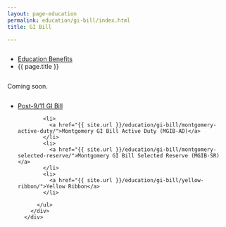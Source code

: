 ```yaml
---
layout: page-education
permalink: education/gi-bill/index.html
title: GI Bill

---
```


<div class="splash" markdown="0">
<div class="row" markdown="0">
<div class="small-12 columns" markdown="0">

<ul class="breadcrumbs" role="menubar" aria-label="Primary">
<li class="parent"><a href="{{ site.url }}/education/">Education Benefits</a></li>
<li class="active">{{ page.title }}</li>
</ul>

</div>
</div>
</div>

<div class="main" role="main" markdown="0">

<!-- <div class="action-bar">
  <div class="row">
    <div class="small-12 columns">
      <a class="button small start" href="{{ site.url}}/disability-benefits/get/">Apply for Disability Benefits</a>
    </div>
  </div>  
</div> -->

<div class="section one" markdown="0">
<div class="primary" markdown="0">
<div class="row" markdown="0">
<div class="small-12 columns" markdown="1">

Coming soon.

</div>
</div>
</div>

<div class="navigation">
  <div class="row">
    <div class="small-12 columns">
          <ul class="small-block-grid-1 medium-block-grid-3 cards small">
            <li>
              <a href="{{ site.url }}/education/gi-bill/post-9-11/">Post-9/11 GI Bill</a>
            </li>

            <li>
              <a href="{{ site.url }}/education/gi-bill/montgomery-active-duty/">Montgomery GI Bill Active Duty (MGIB-AD)</a>
            </li>
            <li>
              <a href="{{ site.url }}/education/gi-bill/montgomery-selected-reserve/">Montgomery GI Bill Selected Reserve (MGIB-SR)</a>
            </li>
            <li>
              <a href="{{ site.url }}/education/gi-bill/yellow-ribbon/">Yellow Ribbon</a>
            </li>

          </ul>
        </div>
      </div>
</div>

</div>
